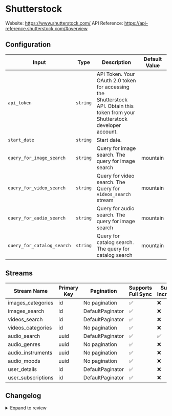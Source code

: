 # Shutterstock
Website: https://www.shutterstock.com/
API Reference: https://api-reference.shutterstock.com/#overview

## Configuration

| Input | Type | Description | Default Value |
|-------|------|-------------|---------------|
| `api_token` | `string` | API Token. Your OAuth 2.0 token for accessing the Shutterstock API. Obtain this token from your Shutterstock developer account. |  |
| `start_date` | `string` | Start date.  |  |
| `query_for_image_search` | `string` | Query for image search. The query for image search | mountain |
| `query_for_video_search` | `string` | Query for video search. The Query for `videos_search` stream | mountain |
| `query_for_audio_search` | `string` | Query for audio search. The query for image search | mountain |
| `query_for_catalog_search` | `string` | Query for catalog search. The query for catalog search | mountain |

## Streams
| Stream Name | Primary Key | Pagination | Supports Full Sync | Supports Incremental |
|-------------|-------------|------------|---------------------|----------------------|
| images_categories | id | No pagination | ✅ |  ❌  |
| images_search | id | DefaultPaginator | ✅ |  ❌  |
| videos_search | id | DefaultPaginator | ✅ |  ❌  |
| videos_categories | id | No pagination | ✅ |  ❌  |
| audio_search | uuid | DefaultPaginator | ✅ |  ✅  |
| audio_genres | uuid | No pagination | ✅ |  ❌  |
| audio_instruments | uuid | No pagination | ✅ |  ❌  |
| audio_moods | uuid | No pagination | ✅ |  ❌  |
| user_details | id | DefaultPaginator | ✅ |  ❌  |
| user_subscriptions | id | DefaultPaginator | ✅ |  ❌  |

## Changelog

<details>
  <summary>Expand to review</summary>

| Version          | Date              | Pull Request | Subject        |
|------------------|-------------------|--------------|----------------|
| 0.0.9 | 2025-06-14 | [61609](https://github.com/airbytehq/airbyte/pull/61609) | Update dependencies |
| 0.0.8 | 2025-05-25 | [60553](https://github.com/airbytehq/airbyte/pull/60553) | Update dependencies |
| 0.0.7 | 2025-05-10 | [60182](https://github.com/airbytehq/airbyte/pull/60182) | Update dependencies |
| 0.0.6 | 2025-05-04 | [59588](https://github.com/airbytehq/airbyte/pull/59588) | Update dependencies |
| 0.0.5 | 2025-04-27 | [58975](https://github.com/airbytehq/airbyte/pull/58975) | Update dependencies |
| 0.0.4 | 2025-04-19 | [58417](https://github.com/airbytehq/airbyte/pull/58417) | Update dependencies |
| 0.0.3 | 2025-04-12 | [57998](https://github.com/airbytehq/airbyte/pull/57998) | Update dependencies |
| 0.0.2 | 2025-04-05 | [57429](https://github.com/airbytehq/airbyte/pull/57429) | Update dependencies |
| 0.0.1 | 2025-04-03 | [56998](https://github.com/airbytehq/airbyte/pull/56998) | Initial release by [@btkcodedev](https://github.com/btkcodedev) via Connector Builder |

</details>
